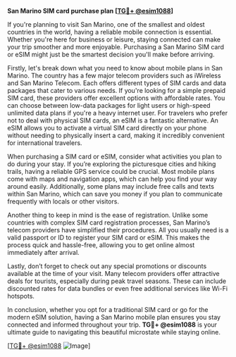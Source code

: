 **San Marino SIM card purchase plan [[TG💪+ @esim1088](https://t.me/s/esim1088)]**

If you're planning to visit San Marino, one of the smallest and oldest countries in the world, having a reliable mobile connection is essential. Whether you're here for business or leisure, staying connected can make your trip smoother and more enjoyable. Purchasing a San Marino SIM card or eSIM might just be the smartest decision you'll make before arriving.

Firstly, let's break down what you need to know about mobile plans in San Marino. The country has a few major telecom providers such as iWireless and San Marino Telecom. Each offers different types of SIM cards and data packages that cater to various needs. If you're looking for a simple prepaid SIM card, these providers offer excellent options with affordable rates. You can choose between low-data packages for light users or high-speed unlimited data plans if you're a heavy internet user. For travelers who prefer not to deal with physical SIM cards, an eSIM is a fantastic alternative. An eSIM allows you to activate a virtual SIM card directly on your phone without needing to physically insert a card, making it incredibly convenient for international travelers.

When purchasing a SIM card or eSIM, consider what activities you plan to do during your stay. If you’re exploring the picturesque cities and hiking trails, having a reliable GPS service could be crucial. Most mobile plans come with maps and navigation apps, which can help you find your way around easily. Additionally, some plans may include free calls and texts within San Marino, which can save you money if you plan to communicate frequently with locals or other visitors.

Another thing to keep in mind is the ease of registration. Unlike some countries with complex SIM card registration processes, San Marino’s telecom providers have simplified their procedures. All you usually need is a valid passport or ID to register your SIM card or eSIM. This makes the process quick and hassle-free, allowing you to get online almost immediately after arrival.

Lastly, don’t forget to check out any special promotions or discounts available at the time of your visit. Many telecom providers offer attractive deals for tourists, especially during peak travel seasons. These can include discounted rates for data bundles or even free additional services like Wi-Fi hotspots.

In conclusion, whether you opt for a traditional SIM card or go for the modern eSIM solution, having a San Marino mobile plan ensures you stay connected and informed throughout your trip. **TG💪+ @esim1088** is your ultimate guide to navigating this beautiful microstate while staying online. 

[[TG💪+ @esim1088](https://t.me/s/esim1088) ![Image](https://i.postimg.cc/Y0z9fWf4/image.png)]